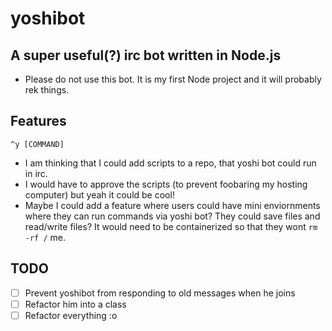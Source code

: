 # yoshibot
## A super useful(?) irc bot written in Node.js

- Please do not use this bot. It is my first Node project and it will probably rek things.

## Features
`^y [COMMAND]`
- I am thinking that I could add scripts to a repo, that yoshi bot could run in irc.
- I would have to approve the scripts (to prevent foobaring my hosting computer) but yeah it could be cool!
- Maybe I could add a feature where users could have mini enviornments where they can run commands via yoshi bot? They could save files and read/write files? It would need to be containerized so that they wont `rm -rf /` me.

## TODO
- [ ] Prevent yoshibot from responding to old messages when he joins
- [ ] Refactor him into a class
- [ ] Refactor everything :o
